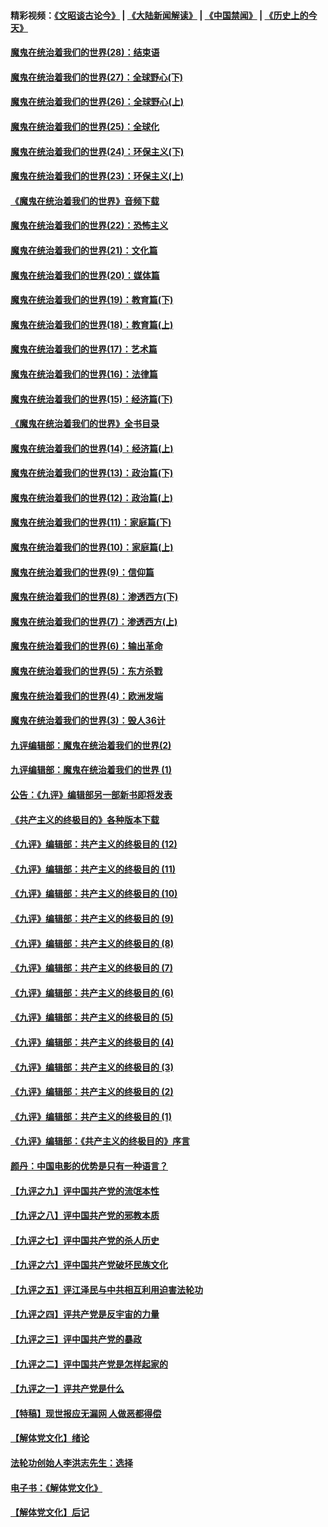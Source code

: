 #### 精彩视频：[《文昭谈古论今》](https://github.com/gfw-breaker/wenzhao/blob/master/README.md?t=12280931) | [《大陆新闻解读》](https://github.com/gfw-breaker/ntdtv-comedy/blob/master/README.md?t=12280931) | [《中国禁闻》](https://github.com/gfw-breaker/ntdtv-news/blob/master/README.md?t=12280931) | [《历史上的今天》](https://github.com/gfw-breaker/today-in-history/blob/master/README.md?t=12280931) 

#### [魔鬼在统治着我们的世界(28)：结束语](../pages/nsc422/n10936246.md?t=12280931) 

#### [魔鬼在统治着我们的世界(27)：全球野心(下)](../pages/nsc422/n10928319.md?t=12280931) 

#### [魔鬼在统治着我们的世界(26)：全球野心(上)](../pages/nsc422/n10900318.md?t=12280931) 

#### [魔鬼在统治着我们的世界(25)：全球化](../pages/nsc422/n10788205.md?t=12280931) 

#### [魔鬼在统治着我们的世界(24)：环保主义(下)](../pages/nsc422/n10695307.md?t=12280931) 

#### [魔鬼在统治着我们的世界(23)：环保主义(上)](../pages/nsc422/n10688613.md?t=12280931) 

#### [《魔鬼在统治着我们的世界》音频下载](../pages/nsc422/n10635553.md?t=12280931) 

#### [魔鬼在统治着我们的世界(22)：恐怖主义](../pages/nsc422/n10614727.md?t=12280931) 

#### [魔鬼在统治着我们的世界(21)：文化篇](../pages/nsc422/n10597706.md?t=12280931) 

#### [魔鬼在统治着我们的世界(20)：媒体篇](../pages/nsc422/n10586579.md?t=12280931) 

#### [魔鬼在统治着我们的世界(19)：教育篇(下)](../pages/nsc422/n10564808.md?t=12280931) 

#### [魔鬼在统治着我们的世界(18)：教育篇(上)](../pages/nsc422/n10526970.md?t=12280931) 

#### [魔鬼在统治着我们的世界(17)：艺术篇](../pages/nsc422/n10499093.md?t=12280931) 

#### [魔鬼在统治着我们的世界(16)：法律篇](../pages/nsc422/n10485969.md?t=12280931) 

#### [魔鬼在统治着我们的世界(15)：经济篇(下)](../pages/nsc422/n10469975.md?t=12280931) 

#### [《魔鬼在统治着我们的世界》全书目录](../pages/nsc422/n10464261.md?t=12280931) 

#### [魔鬼在统治着我们的世界(14)：经济篇(上)](../pages/nsc422/n10457370.md?t=12280931) 

#### [魔鬼在统治着我们的世界(13)：政治篇(下)](../pages/nsc422/n10448270.md?t=12280931) 

#### [魔鬼在统治着我们的世界(12)：政治篇(上)](../pages/nsc422/n10444576.md?t=12280931) 

#### [魔鬼在统治着我们的世界(11)：家庭篇(下)](../pages/nsc422/n10440961.md?t=12280931) 

#### [魔鬼在统治着我们的世界(10)：家庭篇(上)](../pages/nsc422/n10435448.md?t=12280931) 

#### [魔鬼在统治着我们的世界(9)：信仰篇](../pages/nsc422/n10432159.md?t=12280931) 

#### [魔鬼在统治着我们的世界(8)：渗透西方(下)](../pages/nsc422/n10429603.md?t=12280931) 

#### [魔鬼在统治着我们的世界(7)：渗透西方(上)](../pages/nsc422/n10426013.md?t=12280931) 

#### [魔鬼在统治着我们的世界(6)：输出革命](../pages/nsc422/n10421536.md?t=12280931) 

#### [魔鬼在统治着我们的世界(5)：东方杀戮](../pages/nsc422/n10417707.md?t=12280931) 

#### [魔鬼在统治着我们的世界(4)：欧洲发端](../pages/nsc422/n10414890.md?t=12280931) 

#### [魔鬼在统治着我们的世界(3)：毁人36计](../pages/nsc422/n10411583.md?t=12280931) 

#### [九评编辑部：魔鬼在统治着我们的世界(2)](../pages/nsc422/n10410036.md?t=12280931) 

#### [九评编辑部：魔鬼在统治着我们的世界 (1)](../pages/nsc422/n10406825.md?t=12280931) 

#### [公告：《九评》编辑部另一部新书即将发表](../pages/nsc422/n10405104.md?t=12280931) 

#### [《共产主义的终极目的》各种版本下载](../pages/nsc422/n10022138.md?t=12280931) 

#### [《九评》编辑部：共产主义的终极目的 (12)](../pages/nsc422/n9933272.md?t=12280931) 

#### [《九评》编辑部：共产主义的终极目的 (11)](../pages/nsc422/n9924973.md?t=12280931) 

#### [《九评》编辑部：共产主义的终极目的 (10)](../pages/nsc422/n9920883.md?t=12280931) 

#### [《九评》编辑部：共产主义的终极目的 (9)](../pages/nsc422/n9916363.md?t=12280931) 

#### [《九评》编辑部：共产主义的终极目的 (8)](../pages/nsc422/n9912488.md?t=12280931) 

#### [《九评》编辑部：共产主义的终极目的 (7)](../pages/nsc422/n9901176.md?t=12280931) 

#### [《九评》编辑部：共产主义的终极目的 (6)](../pages/nsc422/n9899359.md?t=12280931) 

#### [《九评》编辑部：共产主义的终极目的 (5)](../pages/nsc422/n9893174.md?t=12280931) 

#### [《九评》编辑部：共产主义的终极目的 (4)](../pages/nsc422/n9891246.md?t=12280931) 

#### [《九评》编辑部：共产主义的终极目的 (3)](../pages/nsc422/n9879879.md?t=12280931) 

#### [《九评》编辑部：共产主义的终极目的 (2)](../pages/nsc422/n9876205.md?t=12280931) 

#### [《九评》编辑部：共产主义的终极目的 (1)](../pages/nsc422/n9865857.md?t=12280931) 

#### [《九评》编辑部：《共产主义的终极目的》序言](../pages/nsc422/n9862666.md?t=12280931) 

#### [颜丹：中国电影的优势是只有一种语言？](../pages/nsc422/n9583062.md?t=12280931) 

#### [【九评之九】评中国共产党的流氓本性](../pages/nsc422/n737542.md?t=12280931) 

#### [【九评之八】评中国共产党的邪教本质](../pages/nsc422/n735942.md?t=12280931) 

#### [【九评之七】评中国共产党的杀人历史](../pages/nsc422/n733806.md?t=12280931) 

#### [【九评之六】评中国共产党破坏民族文化](../pages/nsc422/n731667.md?t=12280931) 

#### [【九评之五】评江泽民与中共相互利用迫害法轮功](../pages/nsc422/n730058.md?t=12280931) 

#### [【九评之四】评共产党是反宇宙的力量](../pages/nsc422/n727814.md?t=12280931) 

#### [【九评之三】评中国共产党的暴政](../pages/nsc422/n725597.md?t=12280931) 

#### [【九评之二】评中国共产党是怎样起家的](../pages/nsc422/n723946.md?t=12280931) 

#### [【九评之一】评共产党是什么](../pages/nsc422/n722529.md?t=12280931) 

#### [【特稿】现世报应无漏网 人做恶都得偿](../pages/nsc422/n4215167.md?t=12280931) 

#### [【解体党文化】绪论](../pages/nsc422/n1449356.md?t=12280931) 

#### [法轮功创始人李洪志先生：选择](../pages/nsc422/n3580738.md?t=12280931) 

#### [电子书：《解体党文化》](../pages/nsc422/n1573484.md?t=12280931) 

#### [【解体党文化】后记](../pages/nsc422/n1531999.md?t=12280931) 

